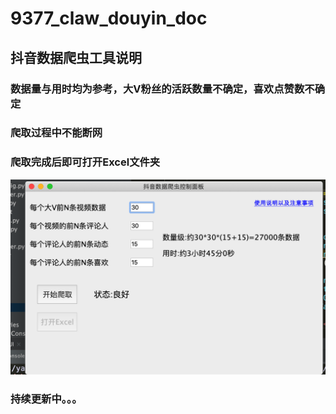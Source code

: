 # 9377_claw_douyin_doc
## 抖音数据爬虫工具说明
### 数据量与用时均为参考，大V粉丝的活跃数量不确定，喜欢点赞数不确定
### 爬取过程中不能断网 
### 爬取完成后即可打开Excel文件夹
![avatar](image.png)
### 持续更新中。。。
